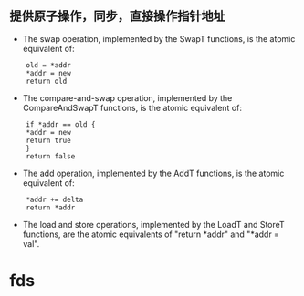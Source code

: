 ## 提供原子操作，同步，直接操作指针地址
* The swap operation, implemented by the SwapT functions, is the atomic equivalent of:

```
    old = *addr
    *addr = new
    return old

```

*  The compare-and-swap operation, implemented by the CompareAndSwapT functions, is the atomic equivalent of:
```
    if *addr == old {
	*addr = new
	return true
    }
    return false
```
*  The add operation, implemented by the AddT functions, is the atomic equivalent of:
```
    *addr += delta
    return *addr
```

*  The load and store operations, implemented by the LoadT and StoreT functions, are the atomic equivalents of "return *addr" and "*addr = val".

# fds